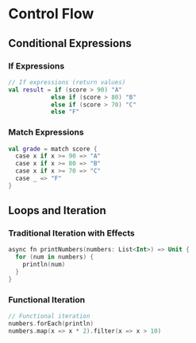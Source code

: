 # Control Flow

## Conditional Expressions

### If Expressions
```kotlin
// If expressions (return values)
val result = if (score > 90) "A"
            else if (score > 80) "B" 
            else if (score > 70) "C"
            else "F"
```

### Match Expressions
```kotlin
val grade = match score {
  case x if x >= 90 => "A"
  case x if x >= 80 => "B"
  case x if x >= 70 => "C"
  case _ => "F"
}
```

## Loops and Iteration

### Traditional Iteration with Effects
```kotlin
async fn printNumbers(numbers: List<Int>) => Unit {
  for (num in numbers) {
    println(num)
  }
}
```

### Functional Iteration
```kotlin
// Functional iteration
numbers.forEach(println)
numbers.map(x => x * 2).filter(x => x > 10)
```

